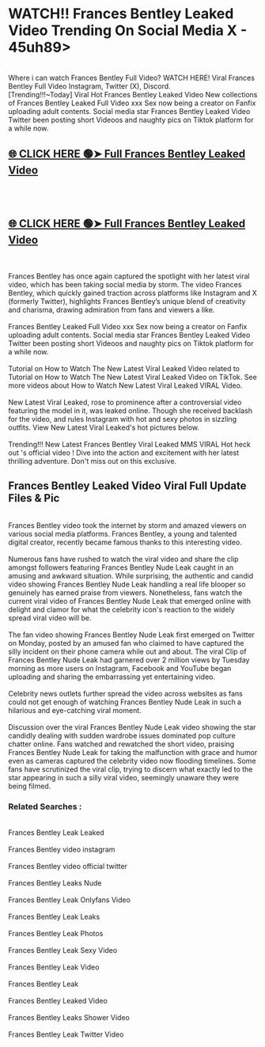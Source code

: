 # WATCH!! Frances Bentley Leaked Video Trending On Social Media X - 45uh89>
<br>
Where i can watch Frances Bentley Full Video? WATCH HERE! Viral Frances Bentley Full Video Instagram, Twitter (X), Discord.
<br>
[Trending!!!~Today] Viral Hot Frances Bentley Leaked Video New collections of Frances Bentley Leaked Full Video xxx Sex now being a creator on Fanfix uploading adult contents. Social media star Frances Bentley Leaked Video Twitter been posting short Videoos and naughty pics on Tiktok platform for a while now.
<br>
<h2><a href="https://onlyfansleakedmodels.blogspot.com/2024/09/frances-bentley-friends-experiment.html">🌐 CLICK HERE 🟢➤ Full Frances Bentley Leaked Video</a></h2><br>
<br>
<h2><a href="https://onlyfansleakedmodels.blogspot.com/2024/09/frances-bentley-friends-experiment.html">🌐 CLICK HERE 🟢➤ Full Frances Bentley Leaked Video</a></h2><br>
<br>
Frances Bentley has once again captured the spotlight with her latest viral video, which has been taking social media by storm. The video Frances Bentley, which quickly gained traction across platforms like Instagram and X (formerly Twitter), highlights Frances Bentley’s unique blend of creativity and charisma, drawing admiration from fans and viewers a like.
<br><br>
Frances Bentley Leaked Full Video xxx Sex now being a creator on Fanfix uploading adult contents. Social media star Frances Bentley Leaked Video Twitter been posting short Videoos and naughty pics on Tiktok platform for a while now.
<br><br>
Tutorial on How to Watch The New Latest Viral Leaked Video related to Tutorial on How to Watch The New Latest Viral Leaked Video on TikTok. See more videos about How to Watch New Latest Viral Leaked VIRAL Video.
<br><br>
New Latest Viral Leaked, rose to prominence after a controversial video featuring the model in it, was leaked online. Though she received backlash for the video, and rules Instagram with hot and sexy photos in sizzling outfits. View New Latest Viral Leaked's hot pictures below.
<br><br>
Trending!!! New Latest Frances Bentley Viral Leaked MMS VIRAL Hot heck out 's official video ! Dive into the action and excitement with her latest thrilling adventure. Don't miss out on this exclusive.
<br>
<h2>Frances Bentley Leaked Video Viral Full Update Files & Pic</h2>
<br>
Frances Bentley video took the internet by storm and amazed viewers on various social media platforms. Frances Bentley, a young and talented digital creator, recently became famous thanks to this interesting video.
<br><br>
Numerous fans have rushed to watch the viral video and share the clip amongst followers featuring Frances Bentley Nude Leak caught in an amusing and awkward situation. While surprising, the authentic and candid video showing Frances Bentley Nude Leak handling a real life blooper so genuinely has earned praise from viewers. Nonetheless, fans watch the current viral video of Frances Bentley Nude Leak that emerged online with delight and clamor for what the celebrity icon's reaction to the widely spread viral video will be.
<br><br>
The fan video showing Frances Bentley Nude Leak first emerged on Twitter on Monday, posted by an amused fan who claimed to have captured the silly incident on their phone camera while out and about. The viral Clip of Frances Bentley Nude Leak had garnered over 2 million views by Tuesday morning as more users on Instagram, Facebook and YouTube began uploading and sharing the embarrassing yet entertaining video.
<br><br>
Celebrity news outlets further spread the video across websites as fans could not get enough of watching Frances Bentley Nude Leak in such a hilarious and eye-catching viral moment.
<br><br>
Discussion over the viral Frances Bentley Nude Leak video showing the star candidly dealing with sudden wardrobe issues dominated pop culture chatter online. Fans watched and rewatched the short video, praising Frances Bentley Nude Leak for taking the malfunction with grace and humor even as cameras captured the celebrity video now flooding timelines. Some fans have scrutinized the viral clip, trying to discern what exactly led to the star appearing in such a silly viral video, seemingly unaware they were being filmed.
<br>
<h3>Related Searches :</h3>
<br>
Frances Bentley Leak Leaked
<br><br>
Frances Bentley video instagram
<br><br>
Frances Bentley video official twitter
<br><br>
Frances Bentley Leaks Nude
<br><br>
Frances Bentley Leak Onlyfans Video
<br><br>
Frances Bentley Leak Leaks
<br><br>
Frances Bentley Leak Photos
<br><br>
Frances Bentley Leak Sexy Video
<br><br>
Frances Bentley Leak Video
<br><br>
Frances Bentley Leak
<br><br>
Frances Bentley Leaked Video
<br><br>
Frances Bentley Leaks Shower Video
<br><br>
Frances Bentley Leak Twitter Video
